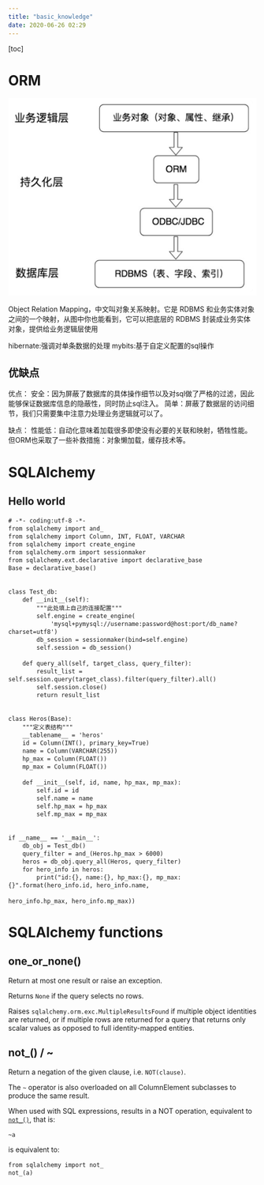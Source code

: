 ```yaml
---
title: "basic_knowledge"
date: 2020-06-26 02:29
---
```

[toc]





# ORM

![image-20200626102526967](basic_knowledge.assets/image-20200626102526967.png)



Object Relation Mapping，中文叫对象关系映射。它是 RDBMS 和业务实体对象之间的一个映射，从图中你也能看到，它可以把底层的 RDBMS 封装成业务实体对象，提供给业务逻辑层使用

hibernate:强调对单条数据的处理
mybits:基于自定义配置的sql操作



## 优缺点

优点：
安全：因为屏蔽了数据库的具体操作细节以及对sql做了严格的过滤，因此能够保证数据库信息的隐蔽性，同时防止sql注入。
简单：屏蔽了数据层的访问细节，我们只需要集中注意力处理业务逻辑就可以了。

缺点：
性能低：自动化意味着加载很多即使没有必要的关联和映射，牺牲性能。但ORM也采取了一些补救措施：对象懒加载，缓存技术等。





# SQLAlchemy



## Hello world

```
# -*- coding:utf-8 -*-
from sqlalchemy import and_
from sqlalchemy import Column, INT, FLOAT, VARCHAR
from sqlalchemy import create_engine
from sqlalchemy.orm import sessionmaker
from sqlalchemy.ext.declarative import declarative_base
Base = declarative_base()


class Test_db:
    def __init__(self):
        """此处填上自己的连接配置"""
        self.engine = create_engine(
            'mysql+pymysql://username:password@host:port/db_name?charset=utf8')
        db_session = sessionmaker(bind=self.engine)
        self.session = db_session()

    def query_all(self, target_class, query_filter):
        result_list = self.session.query(target_class).filter(query_filter).all()
        self.session.close()
        return result_list


class Heros(Base):
    """定义表结构"""
    __tablename__ = 'heros'
    id = Column(INT(), primary_key=True)
    name = Column(VARCHAR(255))
    hp_max = Column(FLOAT())
    mp_max = Column(FLOAT())

    def __init__(self, id, name, hp_max, mp_max):
        self.id = id
        self.name = name
        self.hp_max = hp_max
        self.mp_max = mp_max


if __name__ == '__main__':
    db_obj = Test_db()
    query_filter = and_(Heros.hp_max > 6000)
    heros = db_obj.query_all(Heros, query_filter)
    for hero_info in heros:
        print("id:{}, name:{}, hp_max:{}, mp_max:{}".format(hero_info.id, hero_info.name,
                                                            hero_info.hp_max, hero_info.mp_max))
```







# SQLAlchemy functions



## one_or_none()

Return at most one result or raise an exception.

Returns `None` if the query selects no rows. 

Raises `sqlalchemy.orm.exc.MultipleResultsFound` if multiple object identities are returned, or if multiple rows are returned for a query that returns only scalar values as opposed to full identity-mapped entities.





## not_()  / ~ 

Return a negation of the given clause, i.e. `NOT(clause)`.


The `~` operator is also overloaded on all ColumnElement subclasses to produce the same result.

When used with SQL expressions, results in a NOT operation, equivalent to [`not_()`](https://docs.sqlalchemy.org/en/13/core/sqlelement.html#sqlalchemy.sql.expression.not_), that is:

```
~a
```

is equivalent to:

```
from sqlalchemy import not_
not_(a)
```





